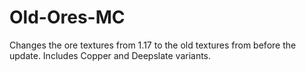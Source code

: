 # Old-Ores-MC
Changes the ore textures from 1.17 to the old textures from before the update. Includes Copper and Deepslate variants.
